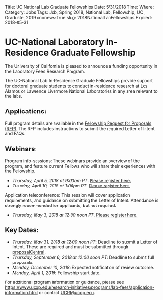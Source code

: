 Title: UC National Lab Graduate Fellowships
Date: 5/31/2018
Time: 
Where: 
Category: Jobs
Tags: Job, Spring 2018, National Lab, Fellowship, UC , Graduate, 2019
xnonews: true
slug: 2018NationalLabFellowships
Expired: 2018-05-31

# UC-National Laboratory In-Residence Graduate Fellowship

The University of California is pleased to announce a funding opportunity in the Laboratory Fees Research Program. 

The UC-National Lab In-Residence Graduate Fellowships provide support for doctoral graduate students to conduct in-residence research at Los Alamos or Lawrence Livermore National Laboratories in any area relevant to the labs.

## Applications:
Full program details are available in the [Fellowship Request for Proposals (RFP)](https://www.ucop.edu/research-initiatives/programs/lab-fees/files/2019_LabFee_NLGF_RFP.pdf).
The RFP includes instructions to submit the required Letter of Intent and FAQs.

## Webinars:
Program info-sessions: These webinars provide an overview of the program, and feature current Fellows who will share their experiences with the Fellowship. 

* *Thursday, April 5, 2018 at 9:00am PT*. [Please register here.](https://ucop.zoom.us/meeting/register/6870cde775017f8e66858a512be5123a)
* *Tuesday, April 10, 2018 at 1:00pm PT*. [Please register here.](https://ucop.zoom.us/meeting/register/4fd81974a7c53340cde7dc3c8da9331e)

Application teleconference: This session will cover application requirements, and guidance on submitting the Letter of Intent. Attendance is strongly recommended for applicants, but not required. 

* *Thursday, May 3, 2018 at 12:00 noon PT*. [Please register here.](https://ucop.zoom.us/meeting/register/5b37f256925064127510d14dfea9e911)

## Key Dates:

* *Thursday, May 31, 2018 at 12:00 noon PT*: Deadline to submit a Letter of Intent. These are required and must be submitted through [proposalCentral](https://proposalcentral.altum.com/).
* *Thursday, September 6, 2018 at 12:00 noon PT*: Deadline to submit full proposals.
* *Monday, December 10, 2018*: Expected notification of review outcome.
* *Monday, April 1, 2019*: Fellowship start date.

For additional program information or guidance, please see https://www.ucop.edu/research-initiatives/programs/lab-fees/application-information.html or contact [UCRI@ucop.edu](mailto:UCRI@ucop.edu). 

